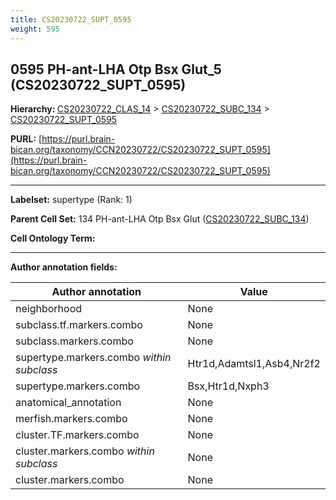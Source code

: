 ```yaml
---
title: CS20230722_SUPT_0595
weight: 595
---
```

## 0595 PH-ant-LHA Otp Bsx Glut_5 (CS20230722_SUPT_0595)
<b>Hierarchy: </b>
[CS20230722_CLAS_14](../CS20230722_CLAS_14) >
[CS20230722_SUBC_134](../CS20230722_SUBC_134) >
[CS20230722_SUPT_0595](../CS20230722_SUPT_0595)

**PURL:** [https://purl.brain-bican.org/taxonomy/CCN20230722/CS20230722_SUPT_0595](https://purl.brain-bican.org/taxonomy/CCN20230722/CS20230722_SUPT_0595)

---


**Labelset:** supertype (Rank: 1)

**Parent Cell Set:** 134 PH-ant-LHA Otp Bsx Glut ([CS20230722_SUBC_134](../CS20230722_SUBC_134))



**Cell Ontology Term:** 

[MARKER GENES.]: #


---

[TRANSFERRED ANNOTATIONS.]: #


[AUTHOR ANNOTATION FIELDS.]: #


**Author annotation fields:**

| Author annotation | Value |
|-------------------|-------|
|neighborhood|None|
|subclass.tf.markers.combo|None|
|subclass.markers.combo|None|
|supertype.markers.combo _within subclass_|Htr1d,Adamtsl1,Asb4,Nr2f2|
|supertype.markers.combo|Bsx,Htr1d,Nxph3|
|anatomical_annotation|None|
|merfish.markers.combo|None|
|cluster.TF.markers.combo|None|
|cluster.markers.combo _within subclass_|None|
|cluster.markers.combo|None|
